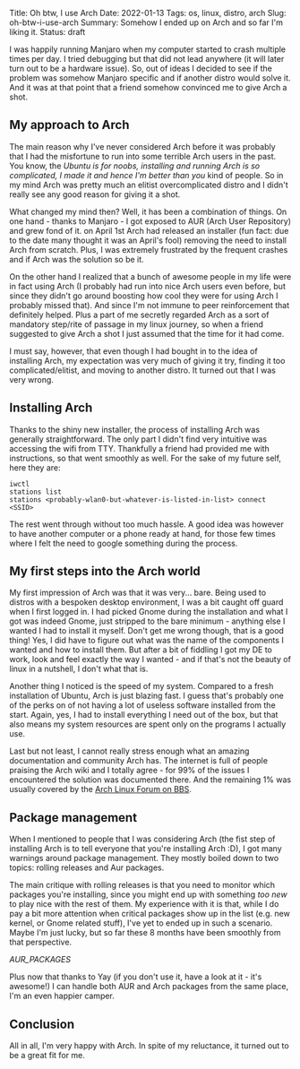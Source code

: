 Title: Oh btw, I use Arch
Date: 2022-01-13
Tags: os, linux, distro, arch
Slug: oh-btw-i-use-arch
Summary: Somehow I ended up on Arch and so far I'm liking it.
Status: draft

I was happily running Manjaro when my computer started to crash multiple times per day. I tried debugging but that did not lead anywhere (it will later turn out to be a hardware issue). So, out of ideas I decided to see if the problem was somehow Manjaro specific and if another distro would solve it. And it was at that point that a friend somehow convinced me to give Arch a shot.

My approach to Arch
-------------------

The main reason why I've never considered Arch before it was probably that I had the misfortune to run into some terrible Arch users in the past. You know, the _Ubuntu is for noobs, installing and running Arch is so complicated, I made it and hence I'm better than you_ kind of people. So in my mind Arch was pretty much an elitist overcomplicated distro and I didn't really see any good reason for giving it a shot.

What changed my mind then? Well, it has been a combination of things. On one hand - thanks to Manjaro - I got exposed to AUR (Arch User Repository) and grew fond of it. on April 1st Arch had released an installer (fun fact: due to the date many thought it was an April's fool) removing the need to install Arch from scratch. Plus, I was extremely frustrated by the frequent crashes and if Arch was the solution so be it.

On the other hand I realized that a bunch of awesome people in my life were in fact using Arch (I probably had run into nice Arch users even before, but since they didn't go around boosting how cool they were for using Arch I probably missed that). And since I'm not immune to peer reinforcement that definitely helped. Plus a part of me secretly regarded Arch as a sort of mandatory step/rite of passage in my linux journey, so when a friend suggested to give Arch a shot I just assumed that the time for it had come.

I must say, however, that even though I had bought in to the idea of installing Arch, my expectation was very much of giving it try, finding it too complicated/elitist, and moving to another distro. It turned out that I was very wrong.

Installing Arch
---------------

Thanks to the shiny new installer, the process of installing Arch was generally straightforward. The only part I didn't find very intuitive was accessing the wifi from TTY. Thankfully a friend had provided me with instructions, so that went smoothly as well. For the sake of my future self, here they are:

```
iwctl
stations list
stations <probably-wlan0-but-whatever-is-listed-in-list> connect <SSID>
```

The rest went through without too much hassle. A good idea was however to have another computer or a phone ready at hand, for those few times where I felt the need to google something during the process.

My first steps into the Arch world
----------------------------------

My first impression of Arch was that it was very... bare. Being used to distros with a bespoken desktop environment, I was a bit caught off guard when I first logged in. I had picked Gnome during the installation and what I got was indeed Gnome, just stripped to the bare minimum - anything else I wanted I had to install it myself. Don't get me wrong though, that is a good thing! Yes, I did have to figure out what was the name of the components I wanted and how to install them. But after a bit of fiddling I got my DE to work, look and feel exactly the way I wanted - and if that's not the beauty of linux in a nutshell, I don't what that is.

Another thing I noticed is the speed of my system. Compared to a fresh installation of Ubuntu, Arch is just blazing fast. I guess that's probably one of the perks on of not having a lot of useless software installed from the start. Again, yes, I had to install everything I need out of the box, but that also means my system resources are spent only on the programs I actually use.

Last but not least, I cannot really stress enough what an amazing documentation and community Arch has. The internet is full of people praising the Arch wiki and I totally agree - for 99% of the issues I encountered the solution was documented there. And the remaining 1% was usually covered by the [Arch Linux Forum on BBS](https://bbs.archlinux.org/).

Package management
------------------

When I mentioned to people that I was considering Arch (the fist step of installing Arch is to tell everyone that you're installing Arch :D), I got many warnings around package management. They mostly boiled down to two topics: rolling releases and Aur packages.

The main critique with rolling releases is that you need to monitor which packages you're installing, since you might end up with something _too new_ to play nice with the rest of them. My experience with it is that, while I do pay a bit more attention when critical packages show up in the list (e.g. new kernel, or Gnome related stuff), I've yet to ended up in such a scenario. Maybe I'm just lucky, but so far these 8 months have been smoothly from that perspective.

_AUR_PACKAGES_

Plus now that thanks to Yay (if you don't use it, have a look at it - it's awesome!) I can handle both AUR and Arch packages from the same place, I'm an even happier camper.

Conclusion
----------

All in all, I'm very happy with Arch. In spite of my reluctance, it turned out to be a great fit for me.
